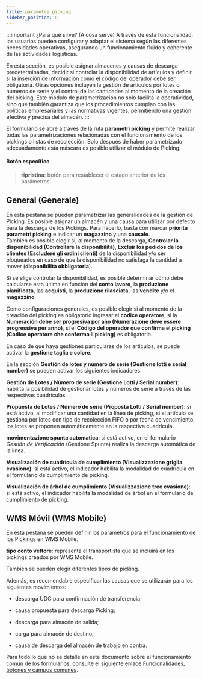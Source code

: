 ```yaml
---
title: parametri picking
sidebar_position: 6
---
```


:::important ¿Para qué sirve? (A cosa serve)
A través de esta funcionalidad, los usuarios pueden configurar y adaptar el sistema según las diferentes necesidades operativas, asegurando un funcionamiento fluido y coherente de las actividades logísticas.

En esta sección, es posible asignar almacenes y causas de descarga predeterminadas, decidir si controlar la disponibilidad de artículos y definir si la inserción de información como el código del operador debe ser obligatoria. Otras opciones incluyen la gestión de artículos por lotes o números de serie y el control de las cantidades al momento de la creación del picking. Este módulo de parametrización no solo facilita la operatividad, sino que también garantiza que los procedimientos cumplan con las políticas empresariales y las normativas vigentes, permitiendo una gestión efectiva y precisa del almacén.
:::

El formulario se abre a través de la ruta **parametri picking** y permite realizar todas las parametrizaciones relacionadas con el funcionamiento de los pickings o listas de recolección. Solo después de haber parametrizado adecuadamente esta máscara es posible utilizar el módulo de Picking.

#### Botón específico
> **ripristina**: botón para restablecer el estado anterior de los parámetros.

## General (Generale)

En esta pestaña se pueden parametrizar las generalidades de la gestión de Picking. Es posible asignar un almacén y una causa para utilizar por defecto para la descarga de los Pickings. Para hacerlo, basta con marcar **priorità parametri picking** e indicar un **magazzino** y una **causale**.  
También es posible elegir si, al momento de la descarga, **Controlar la disponibilidad (Controllare la disponibilità)**, **Excluir los pedidos de los clientes (Escludere gli ordini clienti)** de la disponibilidad y/o ser bloqueados en caso de que la disponibilidad no satisfaga la cantidad a mover (**disponibilità obbligatoria**).

Si se elige controlar la disponibilidad, es posible determinar cómo debe calcularse esta última en función del **conto lavoro**, la **produzione pianificata**, las **acquisti**, la **produzione rilasciata**, las **vendite** y/o el **magazzino**.

Como configuraciones generales, es posible elegir si al momento de la creación del picking es obligatorio ingresar el **codice operatore**, si la **Numeración debe ser progresiva por año (Numerazione deve essere progressiva per anno)**, si el **Código del operador que confirma el picking (Codice operatore che conferma il picking)** es obligatorio.

En caso de que haya gestiones particulares de los artículos, se puede activar la **gestione taglia e colore**.

En la sección **Gestión de lotes y número de serie (Gestione lotti e serial number)** se pueden activar los siguientes indicadores:

**Gestión de Lotes / Número de serie (Gestione Lotti / Serial number)**: habilita la posibilidad de gestionar lotes y números de serie a través de las respectivas cuadrículas.

**Propuesta de Lotes / Número de serie (Proposta Lotti / Serial number)**: si está activo, al modificar una cantidad en la línea de picking, si el artículo se gestiona por lotes con tipo de recolección FIFO o por fecha de vencimiento, los lotes se proponen automáticamente en la respectiva cuadrícula.

**movimentazione spunta automatica**: si está activo, en el formulario *Gestión de Verificación* (Gestione Spunta) realiza la descarga automática de la línea.  

**Visualización de cuadrícula de cumplimiento (Visualizzazione griglia evasione)**: si está activo, el indicador habilita la modalidad de cuadrícula en el formulario de cumplimiento de picking.

**Visualización de árbol de cumplimiento (Visualizzazione tree evasione)**: si está activo, el indicador habilita la modalidad de árbol en el formulario de cumplimiento de picking.      

## WMS Móvil (WMS Mobile)

En esta pestaña se pueden definir los parámetros para el funcionamiento de los Pickings en WMS Mobile.

**tipo conto vettore**: representa el transportista que se incluirá en los pickings creados por WMS Mobile.

También se pueden elegir diferentes tipos de picking.

Además, es recomendable especificar las causas que se utilizarán para los siguientes movimientos:

- descarga UDC para confirmación de transferencia;

- causa propuesta para descarga Picking;

- descarga para almacén de salida;

- carga para almacén de destino;

- causa de descarga del almacén de trabajo en contra.

Para todo lo que no se detalle en este documento sobre el funcionamiento común de los formularios, consulte el siguiente enlace [Funcionalidades, botones y campos comunes](/docs/guide/common).